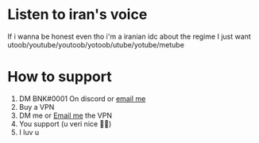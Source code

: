 # Listen to iran's voice
If i wanna be honest even tho i'm a iranian idc about the regime
I just want utoob/youtube/youtoob/yotoob/utube/yotube/metube

# How to support
1. DM BNK#0001 On discord or [email me](mailto:bnk@suckmy.site)
2. Buy a VPN
3. DM me or [Email me](mailto:bnk@suckmy.site) the VPN
4. You support (u veri nice 👍🏻)
5. I luv u
